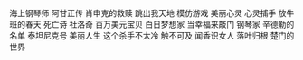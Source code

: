 
​海上钢琴师
阿甘正传
肖申克的救赎
跳出我天地
模仿游戏
美丽心灵
心灵捕手
放牛班的春天
死亡诗
社洛奇
百万美元宝贝
白日梦想家
当幸福来敲门
钢琴家
辛德勒的名单
泰坦尼克号
美丽人生
这个杀手不太冷
触不可及
闻香识女人
落叶归根
楚门的世界